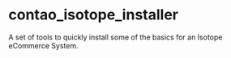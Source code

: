 contao_isotope_installer
========================

A set of tools to quickly install some of the basics for an Isotope eCommerce System.
